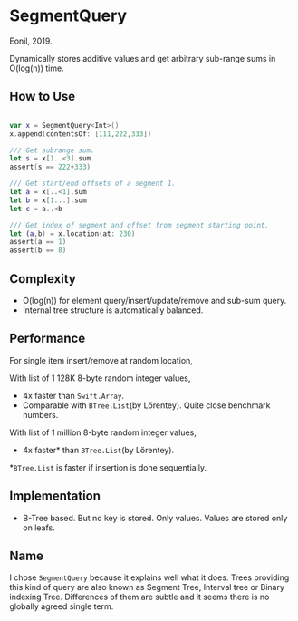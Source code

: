 SegmentQuery
============
Eonil, 2019.

Dynamically stores additive values and get arbitrary sub-range sums in O(log(n)) time.



How to Use
--------------

```swift

var x = SegmentQuery<Int>()
x.append(contentsOf: [111,222,333])

/// Get subrange sum.
let s = x[1..<3].sum
assert(s == 222+333)

/// Get start/end offsets of a segment 1.
let a = x[..<1].sum
let b = x[1...].sum
let c = a..<b

/// Get index of segment and offset from segment starting point.
let (a,b) = x.location(at: 230)
assert(a == 1)
assert(b == 8)

``` 



Complexity
--------------
- O(log(n)) for element query/insert/update/remove and sub-sum query. 
- Internal tree structure is automatically balanced.



Performance
-----------------
For single item insert/remove at random location,

With list of 1 128K 8-byte random integer values,
- 4x faster than `Swift.Array`.
- Comparable with `BTree.List`(by Lőrentey). Quite close benchmark numbers.

With list of 1 million 8-byte random integer values,
- 4x faster* than `BTree.List`(by Lőrentey).

*`BTree.List` is faster if insertion is done sequentially.



Implementation
-------------------
- B-Tree based. But no key is stored. Only values. Values are stored only on leafs.



Name
--------
I chose `SegmentQuery` because it explains well what it does.
Trees providing this kind of query are also known as Segment Tree, Interval tree or Binary indexing Tree.
Differences of them are subtle and it seems there is no globally agreed single term.




